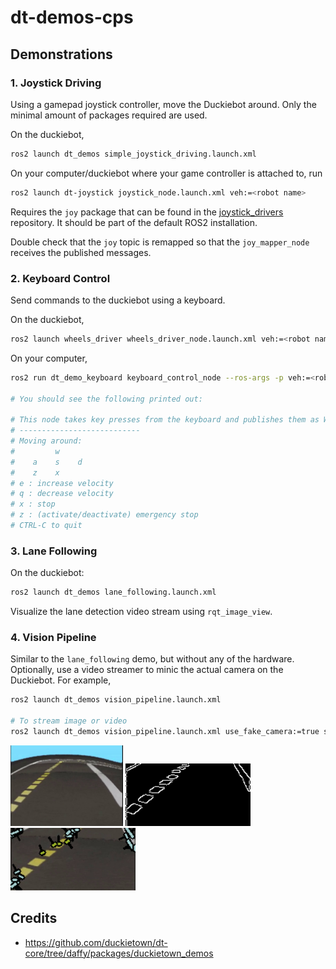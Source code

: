 # dt-demos-cps

## Demonstrations

### 1. __Joystick Driving__

Using a gamepad joystick controller, move the Duckiebot around. Only the minimal
amount of packages required are used. 

On the duckiebot,

```bash
ros2 launch dt_demos simple_joystick_driving.launch.xml
```

On your computer/duckiebot where your game controller is attached to, run

```bash
ros2 launch dt-joystick joystick_node.launch.xml veh:=<robot name>
```

Requires the `joy` package that can be found in the [joystick_drivers](https://github.com/ros-drivers/joystick_drivers) repository. It should be part of the default ROS2 installation.

Double check that the `joy` topic is remapped so that the `joy_mapper_node` receives the published messages.

### 2. __Keyboard Control__
Send commands to the duckiebot using a keyboard.

On the duckiebot,

```bash
ros2 launch wheels_driver wheels_driver_node.launch.xml veh:=<robot name>
```

On your computer,

```bash
ros2 run dt_demo_keyboard keyboard_control_node --ros-args -p veh:=<robot name>

# You should see the following printed out:

# This node takes key presses from the keyboard and publishes them as WheelsCmdStamped and BoolStamped messages. It works best with a US keyboard layout.
# ---------------------------
# Moving around:
#         w
#    a    s    d
#    z    x
# e : increase velocity
# q : decrease velocity
# x : stop
# z : (activate/deactivate) emergency stop
# CTRL-C to quit
```

### 3. __Lane Following__

On the duckiebot:

```bash
ros2 launch dt_demos lane_following.launch.xml
```

Visualize the lane detection video stream using `rqt_image_view`.

### 4. __Vision Pipeline__

Similar to the `lane_following` demo, but without any of the hardware. Optionally, use a video streamer to minic the actual camera on the Duckiebot. For example,

```bash
ros2 launch dt_demos vision_pipeline.launch.xml

# To stream image or video
ros2 launch dt_demos vision_pipeline.launch.xml use_fake_camera:=true src_type:=<'image' or 'video'> src_path:=<path to file>
```

<p float="left">
  <img src="readme-images/vision_pipeline_raw.png" width="180" />
  <img src="readme-images/vision_pipeline_canny.png" width="200" /> 
  <img src="readme-images/vision_pipeline_hough.png" width="200" />
</p>


## Credits

* https://github.com/duckietown/dt-core/tree/daffy/packages/duckietown_demos
